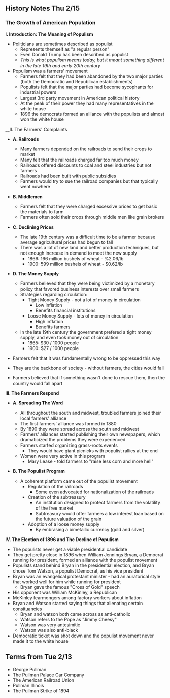 History Notes Thu 2/15
----------------------

### The Growth of American Population

__I. Introduction: The Meaning of Populism__
   + Politicians are sometimes described as populist
      + Represents themself as "a regular person"
      + Even Donald Trump has been described as populist
      + _This is what populism means today, but it meant something different in the late 19th and early 20th century_
   + Populism was a farmers' movement
      + Farmers felt that they had been abandoned by the two major parties (both the Democratic and Republican establishments)
      + Populists felt that the major parties had become sycophants for industrial powers
      + Largest 3rd party movement in American political history
      + At the peak of their power they had many representatives in the white house
      + 1896 the democrats formed an alliance with the populists and almost won the white house

__II. The Farmers' Complaints

   + __A. Railroads__
      + Many farmers depended on the railroads to send their crops to market
      + Many felt that the railroads charged far too much money
      + Railroads offered discounts to coal and steel industries but not farmers
      + Railroads had been built with public subsidies
      + Farmers would try to sue the railroad companies but that typically went nowhere

   + __B. Middlemen__
      + Farmers felt that they were charged excessive prices to get basic the materials to farm
      + Farmers often sold their crops through middle men like grain brokers

   + __C. Declining Prices__
      + The late 19th century was a difficult time to be a farmer because average agricultural prices had begun to fall
      + There was a lot of new land and better production techniques, but not enough increase in demand to meet the new supply
         + 1866: 166 million bushels of wheat - %2.06/lb
         + 1900: 599 million bushels of wheat - $0.62/lb

   + __D. The Money Supply__
      + Farmers believed that they were being victimized by a monetary policy that favored business interests over small farmers
      + Strategies regarding circulation:
         + Tight Money Supply - not a lot of money in circulation
            + Low inflation
            + Benefits financial institutions
         + Loose Money Supply - lots of money in circulation
            + High inflation
            + Benefits farmers
      + In the late 19th century the government prefered a tight money supply, and even took money out of circulation
         + 1865: $30 / 1000 people
         + 1900: $27 / 1000 people

   + Farmers felt that it was fundamentally wrong to be oppressed this way
   + They are the backbone of society - without farmers, the cities would fall
   + Farmers believed that if something wasn't done to rescue them, then the country would fall apart

__III. The Farmers Respond__

   + __A. Spreading The Word__
      + All throughout the south and midwest, troubled farmers joined their local farmers' alliance
      + The first farmers' alliance was formed in 1880
      + By 1890 they were spread across the south and midwest
      + Farmers' alliances started publishing their own newspapers, which dramaticized the problems they were experienced
      + Farmers started organizing grass-roots events
         + They would have giant picnicks with populist rallies at the end
      + Women were very active in this program
         + Mary Lease - told farmers to "raise less corn and more hell"

   + __B. The Populist Program__
      + A coherent platform came out of the populist movement
         + Regulation of the railroads
            + Some even advocated for nationalization of the railroads
         + Creation of the subtreasury
            + An institution designed to protect farmers from the volatility of the free market
            + Subtreasury would offer farmers a low interest loan based on the future valuation of the grain
         + Adoption of a loose money supply
            + By embrasing a bimetallic currency (gold and silver)

__IV. The Election of 1896 and The Decline of Populism__
   + The populists never get a viable presidential candidate
   + They get pretty close in 1896 when William Jennings Bryan, a Democrat running for president, formed an alliance with the populist movement
   + Populists stand behind Bryan in the presidential election, and Bryan chose Tom Watson, a populist Democrat, as his vice president
   + Bryan was an evangelical protestant minister - had an auratorical style that worked well for him while running for president
      + Bryan gave the famous "Cross of Gold" speech
   + His opponent was William McKinley, a Republican
   + McKinley fearmongers among factory workers about inflation
   + Bryan and Watson started saying things that alienating certain consituancies
      + Bryan and watson both came across as anti-catholic
      + Watson refers to the Pope as "Jimmy Cheesy"
      + Watson was very antesimitic
      + Watson was also anti-black
   + Democratic ticket was shot down and the populist movement never made it to the white house

Terms from Tue 2/13
-------------------
+ George Pullman
+ The Pullman Palace Car Company
+ The American Railroad Union
+ Pullman Illinois
+ The Pullman Strike of 1894
